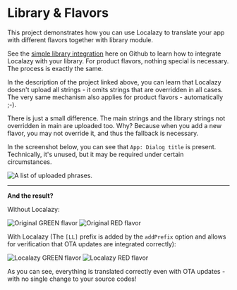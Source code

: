 # Library & Flavors

This project demonstrates how you can use Localazy to translate your app with different flavors together with library module. 

See the [simple library integration](https://github.com/localazy/android-demos/tree/master/simple-library) here on Github to learn how to integrate Localazy with your library. For product flavors, nothing special is necessary. The process is exactly the same. 

In the description of the project linked above, you can learn that Localazy doesn't upload all strings - it omits strings that are overridden in all cases. The very same mechanism also applies for product flavors - automatically ;-).

There is just a small difference. The main strings and the library strings not overridden in main are uploaded too. Why? Because when you add a new flavor, you may not override it, and thus the fallback is necessary. 

In the screenshot below, you can see that `App: Dialog title` is present. Technically, it's unused, but it may be required under certain circumstances.  

![A list of uploaded phrases.](images/strings.png)

---

**And the result?**

Without Localazy: 

![Original GREEN flavor](images/orig_green.png) ![Original RED flavor](images/orig_red.png)

With Localazy (The `[LL]` prefix is added by the `addPrefix` option and allows for verification that OTA updates are integrated correctly):

![Localazy GREEN flavor](images/loc_green.png) ![Localazy RED flavor](images/loc_red.png)  

As you can see, everything is translated correctly even with OTA updates - with no single change to your source codes! 
